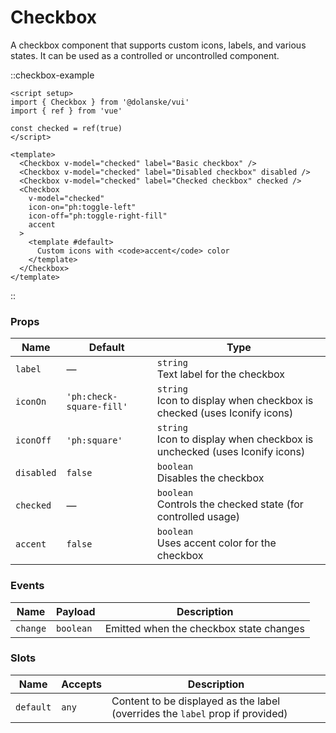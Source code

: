 # Checkbox

A checkbox component that supports custom icons, labels, and various states. It can be used as a controlled or uncontrolled component.

::checkbox-example

```vue
<script setup>
import { Checkbox } from '@dolanske/vui'
import { ref } from 'vue'

const checked = ref(true)
</script>

<template>
  <Checkbox v-model="checked" label="Basic checkbox" />
  <Checkbox v-model="checked" label="Disabled checkbox" disabled />
  <Checkbox v-model="checked" label="Checked checkbox" checked />
  <Checkbox
    v-model="checked"
    icon-on="ph:toggle-left"
    icon-off="ph:toggle-right-fill"
    accent
  >
    <template #default>
      Custom icons with <code>accent</code> color
    </template>
  </Checkbox>
</template>
```

::

### Props

| Name       | Default                  | Type                                                                          |
| ---------- | ------------------------ | ----------------------------------------------------------------------------- |
| `label`    | —                        | `string` <br> Text label for the checkbox                                     |
| `iconOn`   | `'ph:check-square-fill'` | `string` <br> Icon to display when checkbox is checked (uses Iconify icons)   |
| `iconOff`  | `'ph:square'`            | `string` <br> Icon to display when checkbox is unchecked (uses Iconify icons) |
| `disabled` | `false`                  | `boolean` <br> Disables the checkbox                                          |
| `checked`  | —                        | `boolean` <br> Controls the checked state (for controlled usage)              |
| `accent`   | `false`                  | `boolean` <br> Uses accent color for the checkbox                             |

### Events

| Name     | Payload   | Description                             |
| -------- | --------- | --------------------------------------- |
| `change` | `boolean` | Emitted when the checkbox state changes |

### Slots

| Name      | Accepts | Description                                                                   |
| --------- | ------- | ----------------------------------------------------------------------------- |
| `default` | `any`   | Content to be displayed as the label (overrides the `label` prop if provided) |
